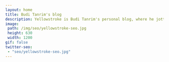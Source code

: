 ```yaml
---
layout: home
title: Budi Tanrim's blog
description: Yellowstroke is Budi Tanrim's personal blog, where he jotted down his thoughts, opinions, learnings, and experiments about design.
image:
 path: /img/seo/yellowstroke-seo.jpg
 height: 630
 width: 1200
gif: false
twitter-seo: 
 - "seo/yellowstroke-seo.jpg"
---
```

